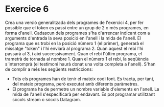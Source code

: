 # Exercice 6

Crea una versió generalitzada dels programes de l'exercici 4, per fer
possible que el token es passi entre un grup de 2 o més programes, en
forma d'anell. Cadascun dels programes s'ha d'arrencar indicant com a
arguments d'entrada la seva posició en l'anell i la mida de l'anell. El
programa que es trobi en la posició número 1 (el primer), generarà el
missatge "token" i l'hi enviarà al programa 2. Quan aquest el rebi l'hi
passarà al 3, i així successivament. Quan el rebi l'últim programa, el
trametrà de tornada al nombre 1. Quan el número 1 el rebi, la seqüència
s'interromprà (el testimoni haurà donat una volta completa a l'anell).
S'han de complir a més les següents restriccions:
- Tots els programes han de tenir el mateix codi font. Es tracta, per tant, del
mateix programa, però executat amb diferents paràmetres.
- El programa ha de permetre un nombre variable d'elements en l'anell. La
mida de l'anell s'especificarà per endavant.
Es pot programar utilitzant sòcols stream o sòcols Datagram.